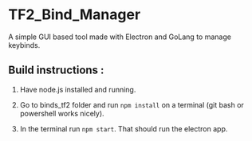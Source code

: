 # TF2_Bind_Manager

A simple GUI based tool made with Electron and GoLang to manage keybinds.

## Build instructions :

1. Have node.js installed and running.

2. Go to binds_tf2 folder and run `npm install` on a terminal (git bash or powershell works nicely).

3. In the terminal run `npm start`. That should run the electron app.
